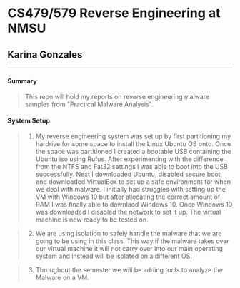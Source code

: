 # CS479/579 Reverse Engineering at NMSU
## Karina Gonzales
---
#### Summary
> This repo will hold my reports on reverse engineering malware samples from "Practical Malware Analysis".
#### System Setup
>1. My reverse engineering system was set up by first partitioning my hardrive for some space to install the Linux Ubuntu OS onto. Once the space was partitioned I created a bootable USB containing the Ubuntu iso using Rufus. After experimenting with the difference from the NTFS and Fat32 settings I was able to boot into the USB successfully. Next I downloaded Ubuntu, disabled secure boot, and downloaded VirtualBox to set up a safe environment for when we deal with malware. I initially had struggles with setting up the VM with Windows 10 but after allocating the correct amount of RAM I was finally able to downlaod Windows 10. Once Windows 10 was downloaded I disabled the network to set it up. The virtual machine is now ready to be tested on.

> 2. We are using isolation to safely handle the malware that we are going to be using in this class. This way if the malware takes over our virtual machine it will not carry over into our main operating system and instead will be isolated on a different OS.

> 3. Throughout the semester we will be adding tools to analyze the Malware on a VM.